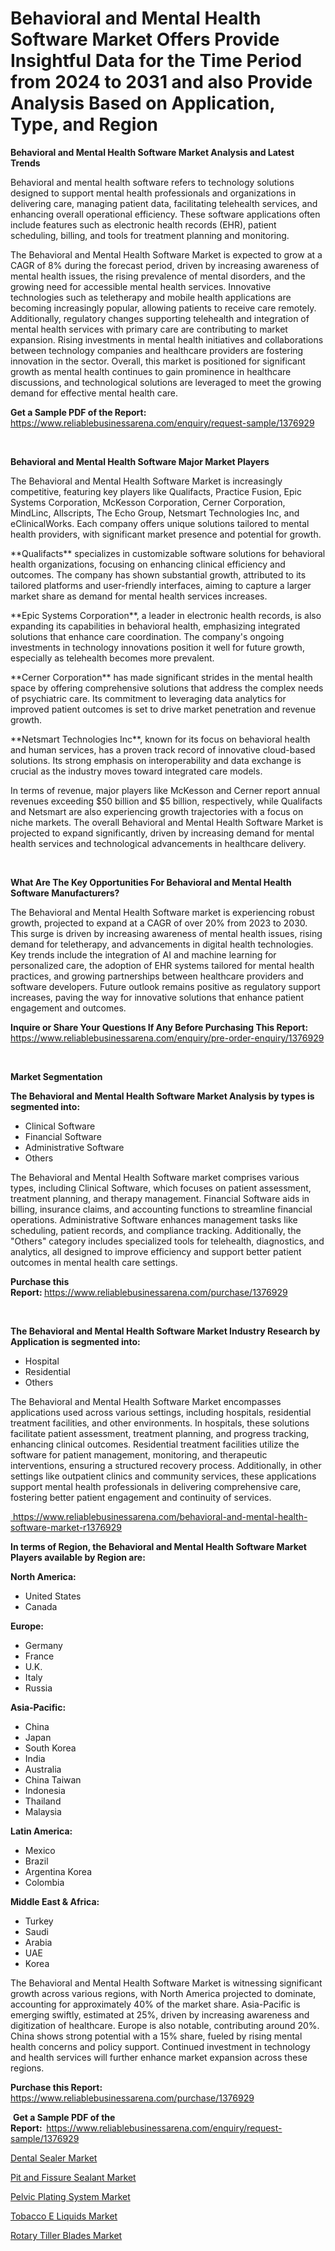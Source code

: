 <p><h1>Behavioral and Mental Health Software Market Offers Provide Insightful Data for the Time Period from 2024 to 2031 and also Provide Analysis Based on Application, Type, and Region</h1></p><p><strong>Behavioral and Mental Health Software Market Analysis and Latest Trends</strong></p>
<p><p>Behavioral and mental health software refers to technology solutions designed to support mental health professionals and organizations in delivering care, managing patient data, facilitating telehealth services, and enhancing overall operational efficiency. These software applications often include features such as electronic health records (EHR), patient scheduling, billing, and tools for treatment planning and monitoring.</p><p>The Behavioral and Mental Health Software Market is expected to grow at a CAGR of 8% during the forecast period, driven by increasing awareness of mental health issues, the rising prevalence of mental disorders, and the growing need for accessible mental health services. Innovative technologies such as teletherapy and mobile health applications are becoming increasingly popular, allowing patients to receive care remotely. Additionally, regulatory changes supporting telehealth and integration of mental health services with primary care are contributing to market expansion. Rising investments in mental health initiatives and collaborations between technology companies and healthcare providers are fostering innovation in the sector. Overall, this market is positioned for significant growth as mental health continues to gain prominence in healthcare discussions, and technological solutions are leveraged to meet the growing demand for effective mental health care.</p></p>
<p><strong>Get a Sample PDF of the Report:&nbsp;</strong> <a href="https://www.reliablebusinessarena.com/enquiry/request-sample/1376929?utm_campaign=1285&utm_medium=2&utm_source=Github&utm_content=ia&utm_term=23102024&utm_id=behavioral-and-mental-health-software">https://www.reliablebusinessarena.com/enquiry/request-sample/1376929</a></p>
<p>&nbsp;</p>
<p><strong>Behavioral and Mental Health Software Major Market Players</strong></p>
<p><p>The Behavioral and Mental Health Software Market is increasingly competitive, featuring key players like Qualifacts, Practice Fusion, Epic Systems Corporation, McKesson Corporation, Cerner Corporation, MindLinc, Allscripts, The Echo Group, Netsmart Technologies Inc, and eClinicalWorks. Each company offers unique solutions tailored to mental health providers, with significant market presence and potential for growth.</p><p>**Qualifacts** specializes in customizable software solutions for behavioral health organizations, focusing on enhancing clinical efficiency and outcomes. The company has shown substantial growth, attributed to its tailored platforms and user-friendly interfaces, aiming to capture a larger market share as demand for mental health services increases.</p><p>**Epic Systems Corporation**, a leader in electronic health records, is also expanding its capabilities in behavioral health, emphasizing integrated solutions that enhance care coordination. The company's ongoing investments in technology innovations position it well for future growth, especially as telehealth becomes more prevalent.</p><p>**Cerner Corporation** has made significant strides in the mental health space by offering comprehensive solutions that address the complex needs of psychiatric care. Its commitment to leveraging data analytics for improved patient outcomes is set to drive market penetration and revenue growth.</p><p>**Netsmart Technologies Inc**, known for its focus on behavioral health and human services, has a proven track record of innovative cloud-based solutions. Its strong emphasis on interoperability and data exchange is crucial as the industry moves toward integrated care models.</p><p>In terms of revenue, major players like McKesson and Cerner report annual revenues exceeding $50 billion and $5 billion, respectively, while Qualifacts and Netsmart are also experiencing growth trajectories with a focus on niche markets. The overall Behavioral and Mental Health Software Market is projected to expand significantly, driven by increasing demand for mental health services and technological advancements in healthcare delivery.</p></p>
<p>&nbsp;</p>
<p><strong>What Are The Key Opportunities For Behavioral and Mental Health Software Manufacturers?</strong></p>
<p><p>The Behavioral and Mental Health Software market is experiencing robust growth, projected to expand at a CAGR of over 20% from 2023 to 2030. This surge is driven by increasing awareness of mental health issues, rising demand for teletherapy, and advancements in digital health technologies. Key trends include the integration of AI and machine learning for personalized care, the adoption of EHR systems tailored for mental health practices, and growing partnerships between healthcare providers and software developers. Future outlook remains positive as regulatory support increases, paving the way for innovative solutions that enhance patient engagement and outcomes.</p></p>
<p><strong>Inquire or Share Your Questions If Any Before Purchasing This Report:</strong> <a href="https://www.reliablebusinessarena.com/enquiry/pre-order-enquiry/1376929?utm_campaign=1285&utm_medium=2&utm_source=Github&utm_content=ia&utm_term=23102024&utm_id=behavioral-and-mental-health-software">https://www.reliablebusinessarena.com/enquiry/pre-order-enquiry/1376929</a></p>
<p>&nbsp;</p>
<p><strong>Market Segmentation</strong></p>
<p><strong>The Behavioral and Mental Health Software Market Analysis by types is segmented into:</strong></p>
<p><ul><li>Clinical Software</li><li>Financial Software</li><li>Administrative Software</li><li>Others</li></ul></p>
<p><p>The Behavioral and Mental Health Software market comprises various types, including Clinical Software, which focuses on patient assessment, treatment planning, and therapy management. Financial Software aids in billing, insurance claims, and accounting functions to streamline financial operations. Administrative Software enhances management tasks like scheduling, patient records, and compliance tracking. Additionally, the "Others" category includes specialized tools for telehealth, diagnostics, and analytics, all designed to improve efficiency and support better patient outcomes in mental health care settings.</p></p>
<p><strong>Purchase this Report:&nbsp;</strong><a href="https://www.reliablebusinessarena.com/purchase/1376929?utm_campaign=1285&utm_medium=2&utm_source=Github&utm_content=ia&utm_term=23102024&utm_id=behavioral-and-mental-health-software">https://www.reliablebusinessarena.com/purchase/1376929</a></p>
<p>&nbsp;</p>
<p><strong>The Behavioral and Mental Health Software Market Industry Research by Application is segmented into:</strong></p>
<p><ul><li>Hospital</li><li>Residential</li><li>Others</li></ul></p>
<p><p>The Behavioral and Mental Health Software Market encompasses applications used across various settings, including hospitals, residential treatment facilities, and other environments. In hospitals, these solutions facilitate patient assessment, treatment planning, and progress tracking, enhancing clinical outcomes. Residential treatment facilities utilize the software for patient management, monitoring, and therapeutic interventions, ensuring a structured recovery process. Additionally, in other settings like outpatient clinics and community services, these applications support mental health professionals in delivering comprehensive care, fostering better patient engagement and continuity of services.</p></p>
<p><a href="https://www.reliablebusinessarena.com/behavioral-and-mental-health-software-market-r1376929?utm_campaign=1285&utm_medium=2&utm_source=Github&utm_content=ia&utm_term=23102024&utm_id=behavioral-and-mental-health-software">&nbsp;https://www.reliablebusinessarena.com/behavioral-and-mental-health-software-market-r1376929</a></p>
<p><strong>In terms of Region, the Behavioral and Mental Health Software Market Players available by Region are:</strong></p>
<p>
    <p> <strong> North America: </strong>
        <ul>
            <li>United States</li>
            <li>Canada</li>
        </ul>
        </p> 
    <p> <strong> Europe: </strong>
        <ul>
            <li>Germany</li>
            <li>France</li>
            <li>U.K.</li>
            <li>Italy</li>
            <li>Russia</li>
        </ul>
        </p> 
    <p> <strong> Asia-Pacific: </strong>
        <ul>
            <li>China</li>
            <li>Japan</li>
            <li>South Korea</li>
            <li>India</li>
            <li>Australia</li>
            <li>China Taiwan</li>
            <li>Indonesia</li>
            <li>Thailand</li>
            <li>Malaysia</li>
        </ul>
        </p> 
    <p> <strong> Latin America: </strong>
        <ul>
            <li>Mexico</li>
            <li>Brazil</li>
            <li>Argentina Korea</li>
            <li>Colombia</li>
        </ul>
        </p> 
    <p> <strong> Middle East & Africa: </strong>
        <ul>
            <li>Turkey</li>
            <li>Saudi</li>
            <li>Arabia</li>
            <li>UAE</li>
            <li>Korea</li>
        </ul>
    </p>
    </p>
<p><p>The Behavioral and Mental Health Software Market is witnessing significant growth across various regions, with North America projected to dominate, accounting for approximately 40% of the market share. Asia-Pacific is emerging swiftly, estimated at 25%, driven by increasing awareness and digitization of healthcare. Europe is also notable, contributing around 20%. China shows strong potential with a 15% share, fueled by rising mental health concerns and policy support. Continued investment in technology and health services will further enhance market expansion across these regions.</p></p>
<p><strong>Purchase this Report: </strong><a href="https://www.reliablebusinessarena.com/purchase/1376929?utm_campaign=1285&utm_medium=2&utm_source=Github&utm_content=ia&utm_term=23102024&utm_id=behavioral-and-mental-health-software">https://www.reliablebusinessarena.com/purchase/1376929</a></p>
<p>&nbsp;<strong>Get a Sample PDF of the Report:&nbsp;&nbsp;</strong><a href="https://www.reliablebusinessarena.com/enquiry/request-sample/1376929?utm_campaign=1285&utm_medium=2&utm_source=Github&utm_content=ia&utm_term=23102024&utm_id=behavioral-and-mental-health-software">https://www.reliablebusinessarena.com/enquiry/request-sample/1376929</a></p>
<p><strong></strong></p>
<p><p><a href="https://www.linkedin.com/pulse/global-dental-sealer-market-size-trends-analysis-regional-bgolc?utm_campaign=1285&utm_medium=2&utm_source=Github&utm_content=ia&utm_term=23102024&utm_id=behavioral-and-mental-health-software">Dental Sealer Market</a></p><p><a href="https://www.linkedin.com/pulse/pit-fissure-sealant-market-industry-landscape-growth-trajectories-rv2oc?utm_campaign=1285&utm_medium=2&utm_source=Github&utm_content=ia&utm_term=23102024&utm_id=behavioral-and-mental-health-software">Pit and Fissure Sealant Market</a></p><p><a href="https://www.linkedin.com/pulse/pelvic-plating-system-market-industry-landscape-growth-trajectories-xoxkc?utm_campaign=1285&utm_medium=2&utm_source=Github&utm_content=ia&utm_term=23102024&utm_id=behavioral-and-mental-health-software">Pelvic Plating System Market</a></p><p><a href="https://github.com/joannesouthgate/Market-Research-Report-List-5/blob/main/tobacco-e-liquids-market.md?utm_campaign=1285&utm_medium=2&utm_source=Github&utm_content=ia&utm_term=23102024&utm_id=behavioral-and-mental-health-software">Tobacco E Liquids Market</a></p><p><a href="https://issuu.com/reportprime-2/docs/rotary-tiller-blades-market-size-20_1a0f8745810494?utm_campaign=1285&utm_medium=2&utm_source=Github&utm_content=ia&utm_term=23102024&utm_id=behavioral-and-mental-health-software">Rotary Tiller Blades Market</a></p></p>